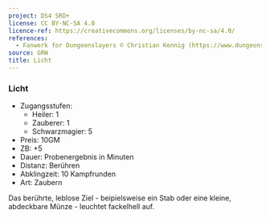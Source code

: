 ```yaml
---
project: DS4 SRD+
license: CC BY-NC-SA 4.0
licence-ref: https://creativecommons.org/licenses/by-nc-sa/4.0/
references: 
  - Fanwerk for Dungeonslayers © Christian Kennig (https://www.dungeonslayers.net/)
source: GRW
title: Licht
---
```


### Licht

- Zugangsstufen:
  - Heiler: 1
  - Zauberer: 1
  - Schwarzmagier: 5
- Preis: 10GM
- ZB: +5
- Dauer: Probenergebnis in Minuten
- Distanz: Berühren
- Abklingzeit: 10 Kampfrunden
- Art: Zaubern

Das berührte, leblose Ziel - beipielsweise ein Stab oder eine kleine, abdeckbare Münze - leuchtet fackelhell auf.

